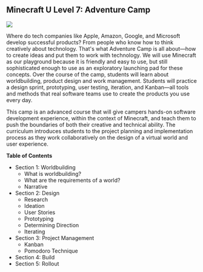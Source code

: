## Minecraft U Level 7: Adventure Camp

![](images/level7.png)

Where do tech companies like Apple, Amazon, Google, and Microsoft develop successful products? From people who know how to think creatively about technology. That's what Adventure Camp is all about—how to create ideas and put them to work with technology. We will use Minecraft as our playground because it is friendly and easy to use, but still sophisticated enough to use as an exploratory launching pad for these concepts. Over the course of the camp, students will learn about worldbuilding, product design and work management. Students will practice a design sprint, prototyping, user testing, iteration, and Kanban—all tools and methods that real software teams use to create the products you use every day.

This camp is an advanced course that will give campers hands-on software development experience, within the context of Minecraft, and teach them to push the boundaries of both their creative and technical ability. The curriculum introduces students to the project planning and implementation process as they work collaboratively on the design of a virtual world and user experience.

**Table of Contents**

* Section 1: Worldbuilding
    * What is worldbuilding?
    * What are the requirements of a world?
    * Narrative
* Section 2: Design 
    * Research
    * Ideation
    * User Stories
    * Prototyping
    * Determining Direction
    * Iterating
* Section 3: Project Management
    * Kanban
    * Pomodoro Technique
* Section 4: Build
* Section 5: Rollout
